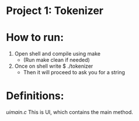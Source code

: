 Project 1: Tokenizer
====================

# How to run:
1. Open shell and compile using make
   * (Run make clean if needed)
1. Once on shell write $ ./tokenizer
   * Then it will proceed to ask you for a string

# Definitions:
  *uimain.c*
  This is UI, which contains the main method.

  
